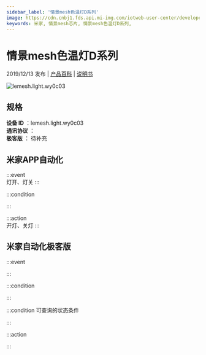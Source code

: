 ```yaml
---
sidebar_label: '情景mesh色温灯D系列'
image: https://cdn.cnbj1.fds.api.mi-img.com/iotweb-user-center/developer_1679047687071K4zbtww0.png?GalaxyAccessKeyId=AKVGLQWBOVIRQ3XLEW&Expires=9223372036854775807&Signature=GDBGCcpF/kSEZP/XUYZzgB7whJw=
keywords: 米家, 情景mesh芯片, 情景mesh色温灯D系列, 
---
```

# 情景mesh色温灯D系列

2019/12/13 发布 | [产品百科](https://home.mi.com/webapp/content/baike/product/index.html?model=lemesh.light.wy0c03/) | [说明书](https://home.mi.com/views/introduction.html?model=lemesh.light.wy0c03&region=cn)

![lemesh.light.wy0c03](https://cdn.cnbj1.fds.api.mi-img.com/iotweb-user-center/developer_1679047687071K4zbtww0.png?GalaxyAccessKeyId=AKVGLQWBOVIRQ3XLEW&Expires=9223372036854775807&Signature=GDBGCcpF/kSEZP/XUYZzgB7whJw=)

## 规格  
> 
**设备 ID** ：lemesh.light.wy0c03  
**通讯协议** ：  
**极客版**  ： 待补充 


## 米家APP自动化  

:::event  
灯开、灯关
:::

:::condition  

:::

:::action   
开灯、关灯
:::

## 米家自动化极客版  

:::event  

:::

:::condition  

:::

:::condition 可查询的状态条件  

:::

:::action  

:::

        
